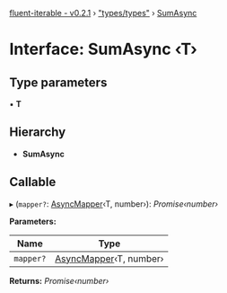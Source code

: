 [fluent-iterable - v0.2.1](../README.md) › ["types/types"](../modules/_types_types_.md) › [SumAsync](_types_types_.sumasync.md)

# Interface: SumAsync ‹**T**›

## Type parameters

▪ **T**

## Hierarchy

* **SumAsync**

## Callable

▸ (`mapper?`: [AsyncMapper](_types_types_.asyncmapper.md)‹T, number›): *Promise‹number›*

**Parameters:**

Name | Type |
------ | ------ |
`mapper?` | [AsyncMapper](_types_types_.asyncmapper.md)‹T, number› |

**Returns:** *Promise‹number›*

